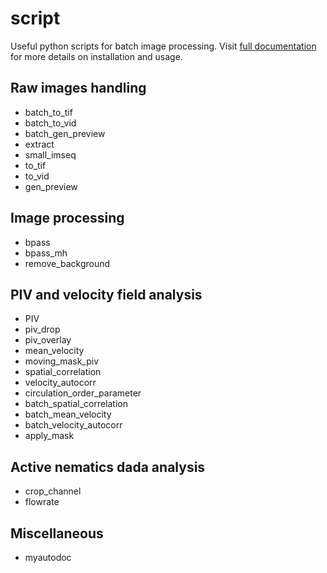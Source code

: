 # script
 Useful python scripts for batch image processing. Visit [full documentation](https://zloverty.github.io/script/) for more details on installation and usage.

## Raw images handling

- batch_to_tif
- batch_to_vid
- batch_gen_preview
- extract
- small_imseq
- to_tif
- to_vid
- gen_preview

## Image processing

- bpass
- bpass_mh
- remove_background

## PIV and velocity field analysis
- PIV
- piv_drop
- piv_overlay
- mean_velocity
- moving_mask_piv
- spatial_correlation
- velocity_autocorr
- circulation_order_parameter
- batch_spatial_correlation
- batch_mean_velocity
- batch_velocity_autocorr
- apply_mask

## Active nematics dada analysis

- crop_channel
- flowrate

## Miscellaneous

- myautodoc
